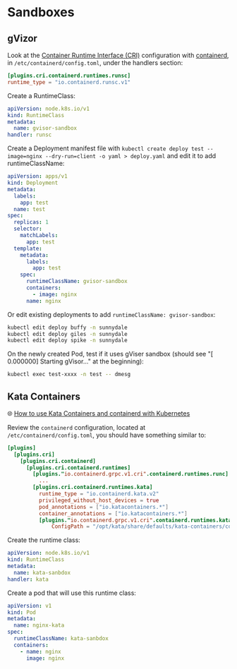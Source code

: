# Sandboxes

## gVizor

Look at the [Container Runtime Interface (CRI)](https://kubernetes.io/docs/concepts/architecture/cri/) configuration with [containerd](https://containerd.io/), in `/etc/containerd/config.toml`, under the handlers section:

```toml
[plugins.cri.containerd.runtimes.runsc]
runtime_type = "io.containerd.runsc.v1"
```

Create a RuntimeClass:

```yaml
apiVersion: node.k8s.io/v1 
kind: RuntimeClass
metadata:
  name: gvisor-sandbox
handler: runsc
```

Create a Deployment manifest file with `kubectl create deploy test --image=nginx --dry-run=client -o yaml > deploy.yaml` and edit it to add runtimeClassName:

```yaml
apiVersion: apps/v1
kind: Deployment
metadata:
  labels:
    app: test
  name: test
spec:
  replicas: 1
  selector:
    matchLabels:
      app: test
  template:
    metadata:
      labels:
        app: test
    spec:
      runtimeClassName: gvisor-sandbox
      containers:
        - image: nginx
      name: nginx
```

Or edit existing deployments to add `runtimeClassName: gvisor-sandbox`:

```bash
kubectl edit deploy buffy -n sunnydale
kubectl edit deploy giles -n sunnydale
kubectl edit deploy spike -n sunnydale
```

On the newly created Pod, test if it uses gViser sandbox (should see "[   0.000000] Starting gVisor..." at the beginning):

```bash
kubectl exec test-xxxx -n test -- dmesg
```

## Kata Containers

🌐 [How to use Kata Containers and containerd with Kubernetes](https://github.com/kata-containers/kata-containers/blob/main/docs/how-to/how-to-use-k8s-with-containerd-and-kata.md)

Review the `containerd` configuration, located at `/etc/containerd/config.toml`, you should have something similar to:

```toml
[plugins]
  [plugins.cri]
    [plugins.cri.containerd]
      [plugins.cri.containerd.runtimes]
        [plugins."io.containerd.grpc.v1.cri".containerd.runtimes.runc]
          ...
        [plugins.cri.containerd.runtimes.kata]
          runtime_type = "io.containerd.kata.v2"
          privileged_without_host_devices = true
          pod_annotations = ["io.katacontainers.*"]
          container_annotations = ["io.katacontainers.*"]
          [plugins."io.containerd.grpc.v1.cri".containerd.runtimes.kata.options]
              ConfigPath = "/opt/kata/share/defaults/kata-containers/configuration.toml"
```

Create the runtime class:

```yaml
apiVersion: node.k8s.io/v1
kind: RuntimeClass
metadata:
  name: kata-sanbdox
handler: kata
```

Create a pod that will use this runtime class:

```yaml
apiVersion: v1
kind: Pod
metadata:
  name: nginx-kata
spec:
  runtimeClassName: kata-sanbdox
  containers:
    - name: nginx
      image: nginx
```
